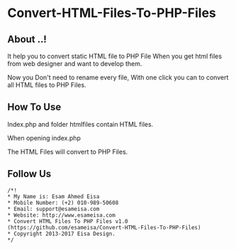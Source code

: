 # Convert-HTML-Files-To-PHP-Files

## About ..!

It help you to convert static HTML file to PHP File When you get html files from web designer and want to develop them.

Now you Don't need to rename every file, With one click you can to convert all HTML files to PHP Files.

## How To Use

Index.php and folder htmlfiles contain HTML files.

When opening index.php

The HTML Files will convert to PHP Files.

## Follow Us

	/*!
	* My Name is: Esam Ahmed Eisa
	* Mobile Number: (+2) 010-989-50608
	* Email: support@esameisa.com
	* Website: http://www.esameisa.com
	* Convert HTML Files To PHP Files v1.0 (https://github.com/esameisa/Convert-HTML-Files-To-PHP-Files)
	* Copyright 2013-2017 Eisa Design.
	*/
